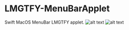# LMGTFY-MenuBarApplet
Swift MacOS MenuBar LMGTFY applet.
![alt text](http://i.imgur.com/ECpugpB.png)
![alt text](http://i.imgur.com/kZYFhla.png)
